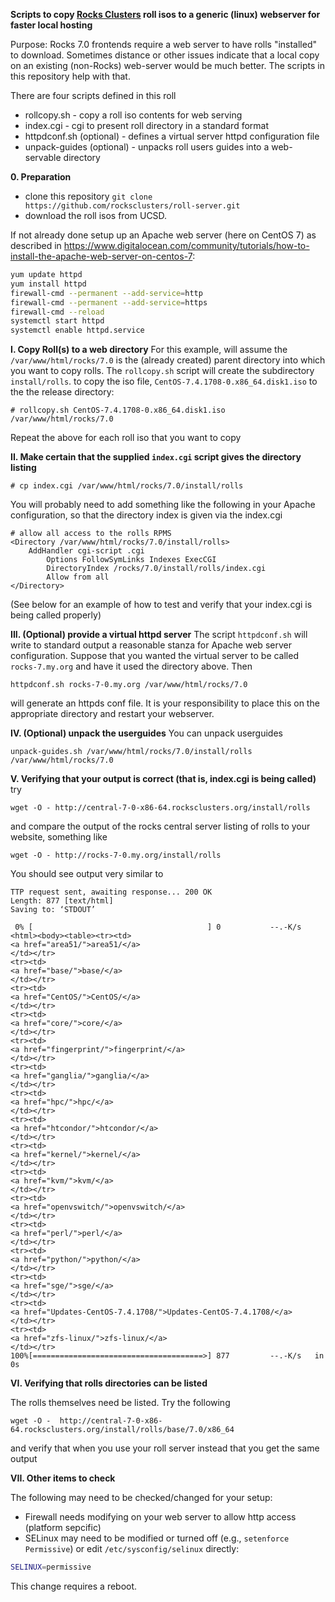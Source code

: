 __Scripts to copy [Rocks Clusters](http://www.rocksclusters.org) roll isos to a generic (linux) webserver for faster local hosting__

Purpose: Rocks 7.0 frontends require a web server to have rolls "installed" to download.  Sometimes distance or
other issues indicate that a local copy on an existing (non-Rocks) web-server would be much better.  The scripts in this
repository help  with that.

There are four scripts defined in this roll
* rollcopy.sh - copy a roll iso contents for web serving
* index.cgi  - cgi to present roll directory in a standard format
* httpdconf.sh (optional) - defines a virtual server httpd configuration file
* unpack-guides (optional) - unpacks roll users guides into a web-servable directory

__0. Preparation__
* clone this repository `git clone https://github.com/rocksclusters/roll-server.git`
* download the roll isos from UCSD.

If not already done setup up an Apache web server (here on CentOS 7) as described in https://www.digitalocean.com/community/tutorials/how-to-install-the-apache-web-server-on-centos-7:

```bash
yum update httpd
yum install httpd
firewall-cmd --permanent --add-service=http
firewall-cmd --permanent --add-service=https
firewall-cmd --reload
systemctl start httpd
systemctl enable httpd.service
```

__I. Copy Roll(s) to a web directory__
For this example, will assume the `/var/www/html/rocks/7.0`  is the (already created) parent directory into 
which you want to copy rolls.  The `rollcopy.sh` script will create the subdirectory `install/rolls`.
to copy the iso file, `CentOS-7.4.1708-0.x86_64.disk1.iso` to the the release directory:

```
# rollcopy.sh CentOS-7.4.1708-0.x86_64.disk1.iso /var/www/html/rocks/7.0
```
Repeat the above for each roll iso that you want to copy

__II. Make certain that the supplied `index.cgi` script gives the directory listing__
```
# cp index.cgi /var/www/html/rocks/7.0/install/rolls
```

You will probably need to add something like the following in your Apache 
configuration, so that the directory index is given via the index.cgi  

```
# allow all access to the rolls RPMS
<Directory /var/www/html/rocks/7.0/install/rolls>
	AddHandler cgi-script .cgi
        Options FollowSymLinks Indexes ExecCGI
        DirectoryIndex /rocks/7.0/install/rolls/index.cgi
        Allow from all
</Directory>
```
(See below for an example of how to test and verify that your index.cgi is being
called properly)

__III. (Optional) provide a virtual httpd server__
The script `httpdconf.sh` will write to standard output a reasonable stanza for Apache web server configuration.
Suppose that you wanted the virtual server to be called `rocks-7.my.org` and have it used  the directory above.
Then
```
httpdconf.sh rocks-7-0.my.org /var/www/html/rocks/7.0
```
will generate an httpds conf file. It is your responsibility to place this on the appropriate directory and restart
your webserver. 

__IV. (Optional) unpack the userguides__
You can unpack userguides 
```
unpack-guides.sh /var/www/html/rocks/7.0/install/rolls /var/www/html/rocks/7.0
```

__V.  Verifying that your output is correct (that is, index.cgi is being called)__
try
```
wget -O - http://central-7-0-x86-64.rocksclusters.org/install/rolls
```
and compare the output of the rocks central server listing of rolls to
your website, something like 
```
wget -O - http://rocks-7-0.my.org/install/rolls

```
You should see output very similar to 
```
TTP request sent, awaiting response... 200 OK
Length: 877 [text/html]
Saving to: ‘STDOUT’

 0% [                                       ] 0           --.-K/s              <html><body><table><tr><td>
<a href="area51/">area51/</a>
</td></tr>
<tr><td>
<a href="base/">base/</a>
</td></tr>
<tr><td>
<a href="CentOS/">CentOS/</a>
</td></tr>
<tr><td>
<a href="core/">core/</a>
</td></tr>
<tr><td>
<a href="fingerprint/">fingerprint/</a>
</td></tr>
<tr><td>
<a href="ganglia/">ganglia/</a>
</td></tr>
<tr><td>
<a href="hpc/">hpc/</a>
</td></tr>
<tr><td>
<a href="htcondor/">htcondor/</a>
</td></tr>
<tr><td>
<a href="kernel/">kernel/</a>
</td></tr>
<tr><td>
<a href="kvm/">kvm/</a>
</td></tr>
<tr><td>
<a href="openvswitch/">openvswitch/</a>
</td></tr>
<tr><td>
<a href="perl/">perl/</a>
</td></tr>
<tr><td>
<a href="python/">python/</a>
</td></tr>
<tr><td>
<a href="sge/">sge/</a>
</td></tr>
<tr><td>
<a href="Updates-CentOS-7.4.1708/">Updates-CentOS-7.4.1708/</a>
</td></tr>
<tr><td>
<a href="zfs-linux/">zfs-linux/</a>
</td></tr>
100%[======================================>] 877         --.-K/s   in 0s     
```
__VI.  Verifying that rolls directories can be listed__

The rolls themselves need be listed. Try the following
```
wget -O -  http://central-7-0-x86-64.rocksclusters.org/install/rolls/base/7.0/x86_64
```
and verify that when you use your roll server instead that you get the same output

__VII. Other items to check__

The following may need to be checked/changed for your setup:

* Firewall needs modifying on your web server to allow http access (platform sepcific)
* SELinux may need to be modified or turned off (e.g., ```setenforce Permissive```) or edit `/etc/sysconfig/selinux` directly:

```bash
SELINUX=permissive
```

This change requires a reboot.
